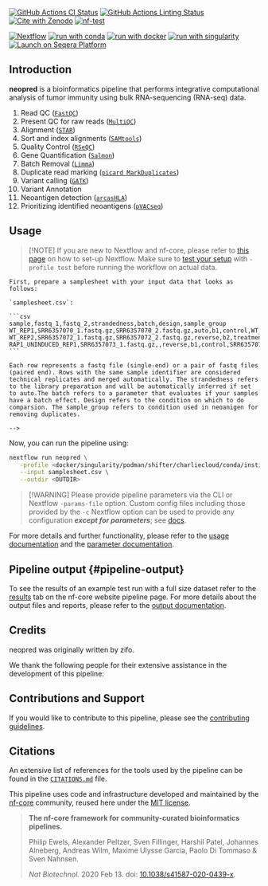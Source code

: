 [![GitHub Actions CI
Status](https://github.com/zifornd/neopred/actions/workflows/ci.yml/badge.svg)](https://github.com/zifornd/neopred/actions/workflows/ci.yml)
[![GitHub Actions Linting
Status](https://github.com/zifornd/neopred/actions/workflows/linting.yml/badge.svg)](https://github.com/zifornd/neopred/actions/workflows/linting.yml)[![Cite
with
Zenodo](http://img.shields.io/badge/DOI-10.5281/zenodo.XXXXXXX-1073c8?labelColor=000000)](https://doi.org/10.5281/zenodo.XXXXXXX)
[![nf-test](https://img.shields.io/badge/unit_tests-nf--test-337ab7.svg)](https://www.nf-test.com)

[![Nextflow](https://img.shields.io/badge/nextflow%20DSL2-%E2%89%A523.04.0-23aa62.svg)](https://www.nextflow.io/)
[![run with
conda](http://img.shields.io/badge/run%20with-conda-3EB049?labelColor=000000&logo=anaconda)](https://docs.conda.io/en/latest/)
[![run with
docker](https://img.shields.io/badge/run%20with-docker-0db7ed?labelColor=000000&logo=docker)](https://www.docker.com/)
[![run with
singularity](https://img.shields.io/badge/run%20with-singularity-1d355c.svg?labelColor=000000)](https://sylabs.io/docs/)
[![Launch on Seqera
Platform](https://img.shields.io/badge/Launch%20%F0%9F%9A%80-Seqera%20Platform-%234256e7)](https://cloud.seqera.io/launch?pipeline=https://github.com/zifornd/neopred)

## Introduction

**neopred** is a bioinformatics pipeline that performs integrative
computational analysis of tumor immunity using bulk RNA-sequencing
(RNA-seq) data.

1.  Read QC
    ([`FastQC`](https://www.bioinformatics.babraham.ac.uk/projects/fastqc/))
2.  Present QC for raw reads ([`MultiQC`](http://multiqc.info/))
3.  Alignment ([`STAR`](https://github.com/alexdobin/STAR))
4.  Sort and index alignments
    ([`SAMtools`](https://sourceforge.net/projects/samtools/files/samtools/))
5.  Quality Control
    ([`RSeQC`](https://github.com/MonashBioinformaticsPlatform/RSeQC))
6.  Gene Quantification
    ([`Salmon`](https://combine-lab.github.io/salmon/))
7.  Batch Removal
    ([`Limma`](https://www.bioconductor.org/packages/release/bioc/html/limma.html))
8.  Duplicate read marking
    ([`picard MarkDuplicates`](https://broadinstitute.github.io/picard/))
9.  Variant calling ([`GATK`](https://github.com/broadinstitute/gatk))
10. Variant Annotation
11. Neoantigen detection
    ([`arcasHLA`](https://github.com/RabadanLab/arcasHLA))
12. Prioritizing identified neoantigens
    ([`pVACseq`](https://github.com/griffithlab/pVAC-Seq))

## Usage

> [!NOTE] If you are new to Nextflow and nf-core, please refer to [this
> page](https://nf-co.re/docs/usage/installation) on how to set-up
> Nextflow. Make sure to [test your
> setup](https://nf-co.re/docs/usage/introduction#how-to-run-a-pipeline)
> with `-profile test` before running the workflow on actual data.

````{=html}
First, prepare a samplesheet with your input data that looks as follows:

`samplesheet.csv`:

```csv
sample,fastq_1,fastq_2,strandedness,batch,design,sample_group
WT_REP1,SRR6357070_1.fastq.gz,SRR6357070_2.fastq.gz,auto,b1,control,WT_REP1_1
WT_REP2,SRR6357072_1.fastq.gz,SRR6357072_2.fastq.gz,reverse,b2,treatment,WT_REP2_1
RAP1_UNINDUCED_REP1,SRR6357073_1.fastq.gz,,reverse,b1,control,SRR6357073_a,RAP1_UNINDUCED_REP1_1
```

Each row represents a fastq file (single-end) or a pair of fastq files (paired end). Rows with the same sample identifier are considered technical replicates and merged automatically. The strandedness refers to the library preparation and will be automatically inferred if set to auto.The batch refers to a parameter that evaluates if your samples have a batch effect. Design refers to the condition on which to do comparsion. The sample_group refers to condition used in neoanigen for removing duplicates.

-->
````

Now, you can run the pipeline using:

```bash
nextflow run neopred \
   -profile <docker/singularity/podman/shifter/charliecloud/conda/institute> \
   --input samplesheet.csv \
   --outdir <OUTDIR>
```

> [!WARNING] Please provide pipeline parameters via the CLI or Nextflow
> `-params-file` option. Custom config files including those provided by
> the `-c` Nextflow option can be used to provide any configuration
> **_except for parameters_**; see
> [docs](https://nf-co.re/usage/configuration#custom-configuration-files).

For more details and further functionality, please refer to the [usage
documentation](https://nf-co.re/raredisease/usage) and the [parameter
documentation](https://nf-co.re/raredisease/parameters).

## Pipeline output {#pipeline-output}

To see the results of an example test run with a full size dataset refer
to the [results](https://nf-co.re/rnaseq/results) tab on the nf-core
website pipeline page. For more details about the output files and
reports, please refer to the [output
documentation](https://nf-co.re/raredisease/output).

## Credits

neopred was originally written by zifo.

We thank the following people for their extensive assistance in the
development of this pipeline:

## Contributions and Support

If you would like to contribute to this pipeline, please see the
[contributing guidelines](.github/CONTRIBUTING.md).

## Citations

An extensive list of references for the tools used by the pipeline can
be found in the [`CITATIONS.md`](CITATIONS.md) file.

This pipeline uses code and infrastructure developed and maintained by
the [nf-core](https://nf-co.re) community, reused here under the [MIT
license](https://github.com/nf-core/tools/blob/master/LICENSE).

> **The nf-core framework for community-curated bioinformatics
> pipelines.**
>
> Philip Ewels, Alexander Peltzer, Sven Fillinger, Harshil Patel,
> Johannes Alneberg, Andreas Wilm, Maxime Ulysse Garcia, Paolo Di
> Tommaso & Sven Nahnsen.
>
> _Nat Biotechnol._ 2020 Feb 13. doi:
> [10.1038/s41587-020-0439-x](https://dx.doi.org/10.1038/s41587-020-0439-x).
